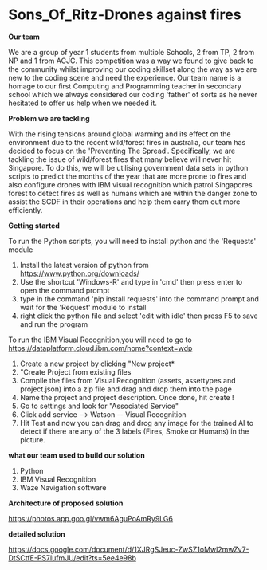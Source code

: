 # Sons_Of_Ritz-Drones against fires
**Our team**

We are a group of year 1 students from multiple Schools, 2 from TP, 2 from NP and 1 from ACJC. This competition was a way we found to give back to the community whilst improving our coding skillset along the way as we are new to the coding scene and need the experience. Our team name is a homage to our first Computing and Programming teacher in secondary school which we always considered our coding 'father' of sorts as he never hesitated to offer us help when we needed it.

**Problem we are tackling**

With the rising tensions around global warming and its effect on the environment due to the recent wild/forest fires in australia, our team has decided to focus on the 'Preventing The Spread'. Specifically, we are tackling the issue of wild/forest fires that many believe will never hit Singapore. To do this, we will be utilising government data sets in python scripts to predict the months of the year that are more prone to fires and also configure drones with IBM visual recognition which patrol Singapores forest to detect fires as well as humans which are within the danger zone to assist the SCDF in their operations and help them carry them out more efficiently.

**Getting started**

To run the Python scripts, you will need to install python and the 'Requests' module
1. Install the latest version of python from https://www.python.org/downloads/
2. Use the shortcut 'Windows-R' and type in 'cmd' then press enter to open the command prompt
3. type in the command 'pip install requests' into the command prompt and wait for the 'Request' module to install
4. right click the python file and select 'edit with idle' then press F5 to save and run the program

To run the IBM Visual Recognition,you will need to go to https://dataplatform.cloud.ibm.com/home?context=wdp
1. Create a new project by clicking "New project*
2. "Create Project from existing files
3. Compile the files from Visual Recognition (assets, assettypes and project.json) into a zip file and drag and drop them into the page
4. Name the project and project description. Once done, hit create !
5. Go to settings and look for "Associated Service"
6. Click add service --> Watson -- Visual Recognition
7. Hit Test and now you can drag and drog any image for the trained AI to detect if there are any of the 3 labels (Fires, Smoke or Humans) in the picture.

**what our team used to build our solution**

1. Python
2. IBM Visual Recognition
3. Waze Navigation software

**Architecture of proposed solution**

https://photos.app.goo.gl/vwm6AguPoAmRy9LG6
	
**detailed solution**

https://docs.google.com/document/d/1XJRgSJeuc-ZwSZ1oMwl2mwZv7-DtSCtfE-PS7lufmJU/edit?ts=5ee4e98b
